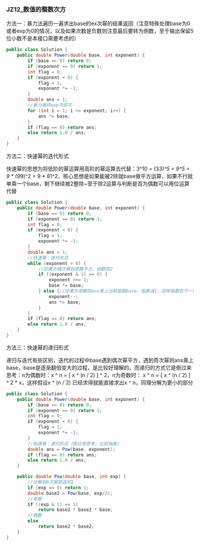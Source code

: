 ### JZ12_数值的整数次方

方法一：暴力法遍历一遍求出base的ex次幂的结果返回（注意特殊处理base为0或者exp为0的情况，以及如果次数是负数则注意最后要转为倒数，至于输出保留5位小数不是本接口需要考虑的）

```java
public class Solution {
    public double Power(double base, int exponent) {
        if (base == 0) return 0;
        if (exponent == 0) return 1;
        int flag = 0;
        if (exponent < 0) {
            flag = 1;
            exponent *= -1;
        }
        double ans = 1;
        //暴力循环exp次即可
        for (int i = 1; i <= exponent; i++) {
            ans *= base;
        }
        if (flag == 0) return ans;
        else return 1.0 / ans;
    }
}
```

方法二：快速幂的迭代形式

快速幂的思想为将低阶的幂运算用高阶的幂运算去代替：3^10 = (3*3)^5 = 9^5 = 9 * (9*9)^2 = 9 * 81^2，核心思想是如果能被2除就base做平方运算，如果不行就单乘一个base，剩下继续被2整除~至于除2运算与判断是否为偶数可以用位运算代替

```java
public class Solution {
    public double Power(double base, int exponent) {
        if (base == 0) return 0;
        if (exponent == 0) return 1;
        int flag = 0;
        if (exponent < 0) {
            flag = 1;
            exponent *= -1;
        }
        double ans = 1;
        //快速幂：迭代形式
        while (exponent > 0) {
            //如果为偶次幂则底数平方，指数除2
            if ((exponent & 1) == 0) {
                exponent >>= 1;
                base *= base;
            } else {//如果为奇数则ans乘上当前底数base，指数减1，这样指数在下一轮指数就是偶数了
                exponent--;
                ans *= base;
            }
        }
        if (flag == 0) return ans;
        else return 1.0 / ans;
    }
}
```

方法三：快速幂的递归形式

递归与迭代有些区别，迭代的过程中base遇到偶次幂平方，遇到奇次幂则ans乘上base，base是逐渐翻倍变大的过程，是比较好理解的，而递归的方式它是倒过来思考：n为偶数时：x ^ n = [ x ^ (n / 2) ] ^ 2，n为奇数时： x ^ n = [ x ^ (n / 2) ] ^ 2 * x，这样假设x ^ (n / 2) 已经求得就能直接求出x ^ n，同理分解为更小的部分

```java
public class Solution {
    public double Power(double base, int exponent) {
        if (base == 0) return 0;
        if (exponent == 0) return 1;
        int flag = 0;
        if (exponent < 0) {
            flag = 1;
            exponent *= -1;
        }
        //快速幂：递归形式（倒过来思考，比较抽象）
        double ans = Pow(base, exponent);
        if (flag == 0) return ans;
        else return 1.0 / ans;
    }

    public double Pow(double base, int exp) {
        //分解到0次幂就返回1
        if (exp == 0) return 1;
        double base2 = Pow(base, exp/2);
        //奇数
        if ((exp & 1) == 1)
            return base2 * base2 * base;
        //偶数
        else
            return base2 * base2;
    }
}
```